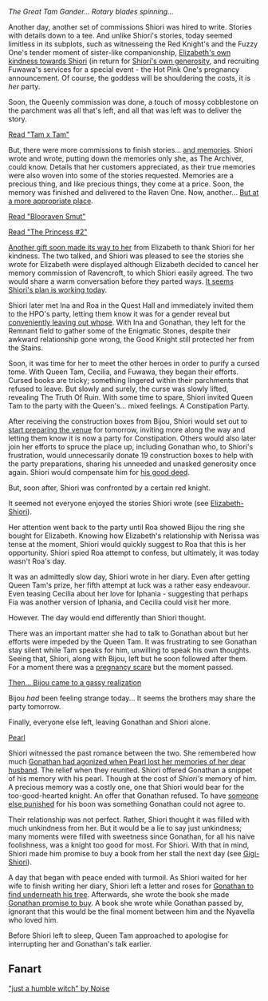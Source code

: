 _The Great Tam Gander... Rotary blades spinning..._

Another day, another set of commissions Shiori was hired to write. Stories with details down to a tee. And unlike Shiori's stories, today seemed limitless in its subplots, such as witnesseing the Red Knight's and the Fuzzy One's tender moment of sister-like companionship, [Elizabeth's own kindness towards Shiori](https://youtu.be/tJ_YXGE3o2w?t=1734) (in return for [Shiori's own generosity](https://youtu.be/tJ_YXGE3o2w?t=677), and recruiting Fuwawa's services for a special event - the Hot Pink One's pregnancy announcement. Of course, the goddess will be shouldering the costs, it is _her_ party.

Soon, the Queenly commission was done, a touch of mossy cobblestone on the parchment was all that's left, and all that was left was to deliver the story.

[Read "Tam x Tam"](#text:tam-x-tam)

But, there were more commissions to finish stories... [and memories](https://youtu.be/tJ_YXGE3o2w?t=1098). Shiori wrote and wrote, putting down the memories only she, as The Archiver, could know. Details that her customers appreciated, as their true memories were also woven into some of the stories requested. Memories are a precious thing, and like precious things, they come at a price. Soon, the memory was finished and delivered to the Raven One. Now, another... [But at a more appropriate place](https://youtu.be/tJ_YXGE3o2w?t=1667).

[Read "Blooraven Smut"](#text:bloodraven-smut)

[Read "The Princess #2"](#text:the-princess-2)

[Another gift soon made its way to her](https://youtu.be/tJ_YXGE3o2w?t=1734) from Elizabeth to thank Shiori for her kindness. The two talked, and Shiori was pleased to see the stories she wrote for Elizabeth were displayed although Elizabeth decided to cancel her memory commission of Ravencroft, to which Shiori easily agreed. The two would share a warm conversation before they parted ways. [It seems Shiori's plan is working today](https://youtu.be/tJ_YXGE3o2w?t=2541).

Shiori later met Ina and Roa in the Quest Hall and immediately invited them to the HPO's party, letting them know it was for a gender reveal but [conveniently leaving out whose](https://youtu.be/tJ_YXGE3o2w?t=4265). With Ina and Gonathan, they left for the Remnant field to gather some of the Enigmatic Stones, despite their awkward relationship gone wrong, the Good Knight still protected her from the Stains.

Soon, it was time for her to meet the other heroes in order to purify a cursed tome. With Queen Tam, Cecilia, and Fuwawa, they began their efforts. Cursed books are tricky; something lingered within their parchments that refused to leave. But slowly and surely, the curse was slowly lifted, revealing The Truth Of Ruin. With some time to spare, Shiori invited Queen Tam to the party with the Queen's... mixed feelings. A Constipation Party.

After receiving the construction boxes from Bijou, Shiori would set out to [start preparing the venue](https://youtu.be/tJ_YXGE3o2w?t=7878) for tomorrow, inviting more along the way and letting them know it is now a party for Constipation. Others would also later join her efforts to spruce the place up, including Gonathan who, to Shiori's frustration, would unnecessarily donate 19 construction boxes to help with the party preparations, sharing his unneeded and unasked generosity once again. Shiori would compensate him for [his good deed](https://youtu.be/tJ_YXGE3o2w?t=8274).

But, soon after, Shiori was confronted by a certain red knight.

It seemed not everyone enjoyed the stories Shiori wrote (see [Elizabeth-Shiori](#edge:liz-shiori)).

Her attention went back to the party until Roa showed Bijou the ring she bought for Elizabeth. Knowing how Elizabeth's relationship with Nerissa was tense at the moment, Shiori would quickly suggest to Roa that this is her opportunity. Shiori spied Roa attempt to confess, but ultimately, it was today wasn't Roa's day.

It was an admittedly slow day, Shiori wrote in her diary. Even after getting Queen Tam's prize, her fifth attempt at luck was a rather easy endeavour. Even teasing Cecilia about her love for Iphania - suggesting that perhaps Fia was another version of Iphania, and Cecilia could visit her more.

However. The day would end differently than Shiori thought.

There was an important matter she had to talk to Gonathan about but her efforts were impeded by the Queen Tam. It was frustrating to see Gonathan stay silent while Tam speaks for him, unwilling to speak his own thoughts. Seeing that, Shiori, along with Bijou, left but he soon followed after them. For a moment there was a [pregnancy scare](https://youtu.be/tJ_YXGE3o2w?t=16782) but the moment passed.

[Then... Bijou came to a gassy realization](#embed:https://youtu.be/tJ_YXGE3o2w?t=16811)

Bijou _had_ been feeling strange today... It seems the brothers may share the party tomorrow.

Finally, everyone else left, leaving Gonathan and Shiori alone.

[Pearl](#embed:https://youtu.be/tJ_YXGE3o2w?t=16935)

Shiori witnessed the past romance between the two. She remembered how much [Gonathan had agonized when Pearl lost her memories of her dear husband](https://youtu.be/i7g-HJMqZ_E?t=6028). The relief when they reunited. Shiori offered Gonathan a snippet of his memory with his pearl. Though at the cost of _Shiori's_ memory of him. A precious memory was a costly one, one that Shiori would bear for the too-good-hearted knight. An offer that Gonathan refused. To have [someone else punished](https://youtu.be/tJ_YXGE3o2w?t=17098) for his boon was something Gonathan could not agree to.

Their relationship was not perfect. Rather, Shiori thought it was filled with much unkindness from her. But it would be a lie to say just unkindness; many moments were filled with sweetness since Gonathan, for all his naive foolishness, was a knight too good for most. For Shiori. With that in mind, Shiori made him promise to buy a book from her stall the next day (see [Gigi-Shiori](#edge:gigi-shiori)).

A day that began with peace ended with turmoil. As Shiori waited for her wife to finish writing her diary, Shiori left a letter and roses for [Gonathan to find underneath his tree](https://youtu.be/tJ_YXGE3o2w?t=17908). Afterwards, she wrote the book she made [Gonathan promise to buy](https://youtu.be/tJ_YXGE3o2w?t=18081). A book she wrote while Gonathan passed by, ignorant that this would be the final moment between him and the Nyavella who loved him.

Before Shiori left to sleep, Queen Tam approached to apologise for interrupting her and Gonathan's talk earlier.

## Fanart

["just a humble witch" by Noise](https://x.com/lestkrr/status/1922074979434184946)
